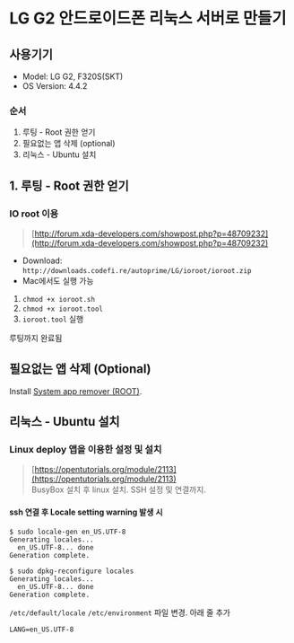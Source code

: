 # LG G2 안드로이드폰 리눅스 서버로 만들기

## 사용기기

* Model: LG G2, F320S(SKT)
* OS Version: 4.4.2

### 순서

1. 루팅 - Root 권한 얻기
2. 필요없는 앱 삭제 (optional)
3. 리눅스 - Ubuntu 설치



## 1. 루팅 - Root 권한 얻기

### IO root 이용
> [http://forum.xda-developers.com/showpost.php?p=48709232](http://forum.xda-developers.com/showpost.php?p=48709232)

* Download: `http://downloads.codefi.re/autoprime/LG/ioroot/ioroot.zip`
* Mac에서도 실행 가능

1. `chmod +x ioroot.sh`
2. `chmod +x ioroot.tool`
3. `ioroot.tool` 실행

루팅까지 완료됨


## 필요없는 앱 삭제 (Optional)

Install [System app remover (ROOT)](https://play.google.com/store/apps/details?id=com.jumobile.manager.systemapp).


## 리눅스 - Ubuntu 설치

### Linux deploy 앱을 이용한 설정 및 설치
> [https://opentutorials.org/module/2113](https://opentutorials.org/module/2113)  
BusyBox 설치 후 linux 설치. SSH 설정 및 연결까지.


#### ssh 연결 후 Locale setting warning 발생 시 

```
$ sudo locale-gen en_US.UTF-8
Generating locales...
  en_US.UTF-8... done
Generation complete.

$ sudo dpkg-reconfigure locales
Generating locales...
  en_US.UTF-8... done
Generation complete.
```

`/etc/default/locale` `/etc/environment` 파일 변경. 아래 줄 추가

```
LANG=en_US.UTF-8
```

